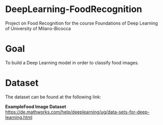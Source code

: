# DeepLearning-FoodRecognition
Project on Food Recognition for the course Foundations of Deep Learning of University of Milano-Bicocca

# Goal
To build a Deep Learning model in order to classify food images.

# Dataset
The dataset can be found at the following link:

**ExampleFood Image Dataset**
https://de.mathworks.com/help/deeplearning/ug/data-sets-for-deep-learning.html
